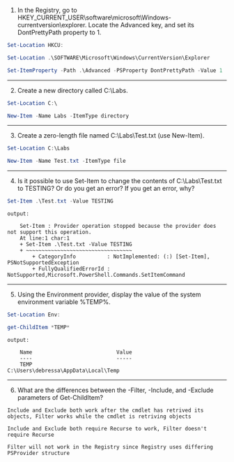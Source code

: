 1) In the Registry, go to HKEY_CURRENT_USER\software\microsoft\Windows\-currentversion\explorer. Locate the Advanced key, and set its DontPrettyPath property to 1.
```powershell
Set-Location HKCU:
```
```powershell
Set-Location .\SOFTWARE\Microsoft\Windows\CurrentVersion\Explorer
```
```powershell
Set-ItemProperty -Path .\Advanced -PSProperty DontPrettyPath -Value 1
```
----------

2) Create a new directory called C:\Labs.
```powershell
Set-Location C:\
```
```powershell
New-Item -Name Labs -ItemType directory
```

----------

3) Create a zero-length file named C:\Labs\Test.txt (use New-Item).
```powershell
Set-Location C:\Labs
```
```powershell
New-Item -Name Test.txt -ItemType file
```
----------

4. Is it possible to use Set-Item to change the contents of C:\Labs\Test.txt to TESTING? Or do you get an error? If you get an error, why?
```powershell
Set-Item .\Test.txt -Value TESTING
```
`output:`
```
    Set-Item : Provider operation stopped because the provider does not support this operation.
    At line:1 char:1
    + Set-Item .\Test.txt -Value TESTING
    + ~~~~~~~~~~~~~~~~~~~~~~~~~~~~~~~~~~
        + CategoryInfo          : NotImplemented: (:) [Set-Item], PSNotSupportedException
        + FullyQualifiedErrorId : NotSupported,Microsoft.PowerShell.Commands.SetItemCommand
```

----------

5. Using the Environment provider, display the value of the system environment variable %TEMP%.
```powershell
Set-Location Env:
```
```powershell
get-ChildItem *TEMP*
```
`output:`
```
    Name                           Value
    ----                           -----
    TEMP                           C:\Users\debressa\AppData\Local\Temp
```
----------

6. What are the differences between the -Filter, -Include, and -Exclude parameters of Get-ChildItem?
```
Include and Exclude both work after the cmdlet has retrived its objects, Filter works while the cmdlet is retriving objects
```
```
Include and Exclude both require Recurse to work, Filter doesn't require Recurse
```
```
Filter will not work in the Registry since Registry uses differing PSProvider structure
```